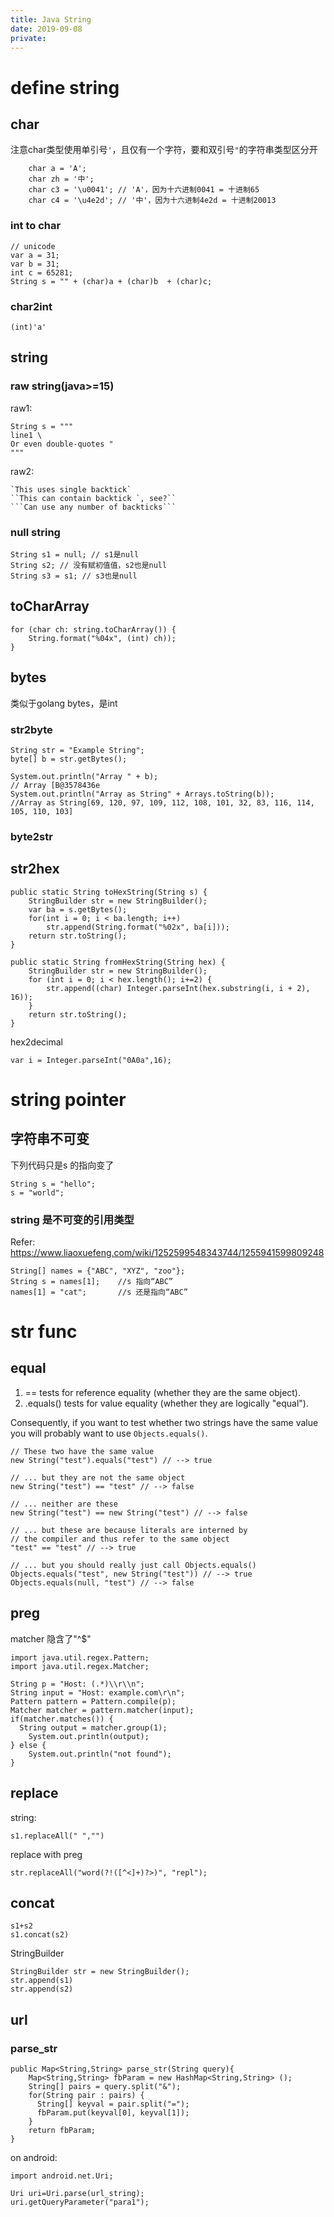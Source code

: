```yaml
---
title: Java String
date: 2019-09-08
private:
---
```

# define string
## char
注意char类型使用单引号`'`，且仅有一个字符，要和双引号`"`的字符串类型区分开

        char a = 'A';
        char zh = '中';
        char c3 = '\u0041'; // 'A'，因为十六进制0041 = 十进制65
        char c4 = '\u4e2d'; // '中'，因为十六进制4e2d = 十进制20013
### int to char

    // unicode
    var a = 31;
    var b = 31;
    int c = 65281;
    String s = "" + (char)a + (char)b  + (char)c;

### char2int

    (int)'a'

## string

### raw string(java>=15)
raw1:

    String s = """
    line1 \
    Or even double-quotes "
    """

raw2:

    `This uses single backtick`
    ``This can contain backtick `, see?``
    ```Can use any number of backticks```

### null string
    String s1 = null; // s1是null
    String s2; // 没有赋初值值，s2也是null
    String s3 = s1; // s3也是null

## toCharArray
    for (char ch: string.toCharArray()) {
        String.format("%04x", (int) ch));
    }

## bytes
类似于golang bytes，是int

### str2byte
    String str = "Example String";
    byte[] b = str.getBytes();

    System.out.println("Array " + b);
    // Array [B@3578436e
    System.out.println("Array as String" + Arrays.toString(b));
    //Array as String[69, 120, 97, 109, 112, 108, 101, 32, 83, 116, 114, 105, 110, 103]

### byte2str

## str2hex
    public static String toHexString(String s) {
        StringBuilder str = new StringBuilder();
        var ba = s.getBytes();
        for(int i = 0; i < ba.length; i++)
            str.append(String.format("%02x", ba[i]));
        return str.toString();
    }

    public static String fromHexString(String hex) {
        StringBuilder str = new StringBuilder();
        for (int i = 0; i < hex.length(); i+=2) {
            str.append((char) Integer.parseInt(hex.substring(i, i + 2), 16));
        }
        return str.toString();
    }

hex2decimal

    var i = Integer.parseInt("0A0a",16);

# string pointer
## 字符串不可变
下列代码只是s 的指向变了

    String s = "hello";
    s = "world";

### string 是不可变的引用类型
Refer: https://www.liaoxuefeng.com/wiki/1252599548343744/1255941599809248

    String[] names = {"ABC", "XYZ", "zoo"};
    String s = names[1];    //s 指向“ABC”
    names[1] = "cat";       //s 还是指向“ABC”

# str func
## equal

1. == tests for reference equality (whether they are the same object).
2. .equals() tests for value equality (whether they are logically "equal").

Consequently, if you want to test whether two strings have the same value you will probably want to use `Objects.equals()`.

    // These two have the same value
    new String("test").equals("test") // --> true

    // ... but they are not the same object
    new String("test") == "test" // --> false

    // ... neither are these
    new String("test") == new String("test") // --> false

    // ... but these are because literals are interned by
    // the compiler and thus refer to the same object
    "test" == "test" // --> true

    // ... but you should really just call Objects.equals()
    Objects.equals("test", new String("test")) // --> true
    Objects.equals(null, "test") // --> false

## preg
matcher 隐含了"^$"

    import java.util.regex.Pattern;
    import java.util.regex.Matcher;

    String p = "Host: (.*)\\r\\n";
    String input = "Host: example.com\r\n";
    Pattern pattern = Pattern.compile(p);
    Matcher matcher = pattern.matcher(input);
    if(matcher.matches()) {
      String output = matcher.group(1);
        System.out.println(output);
    } else {
        System.out.println("not found");
    }

## replace
string:

    s1.replaceAll(" ","")

replace with preg

    str.replaceAll("word(?!([^<]+)?>)", "repl");

## concat

    s1+s2
    s1.concat(s2)

StringBuilder

    StringBuilder str = new StringBuilder();
    str.append(s1)
    str.append(s2)


## url

### parse_str

    public Map<String,String> parse_str(String query){
        Map<String,String> fbParam = new HashMap<String,String> ();
        String[] pairs = query.split("&");
        for(String pair : pairs) {
          String[] keyval = pair.split("=");
          fbParam.put(keyval[0], keyval[1]);
        }
        return fbParam;
    }

on android:

    import android.net.Uri;

    Uri uri=Uri.parse(url_string);
    uri.getQueryParameter("para1");
